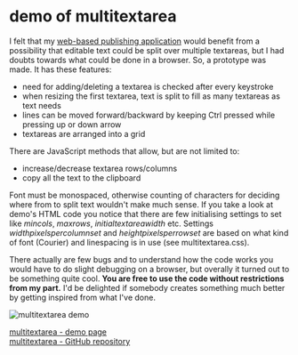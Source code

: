 # demo of multitextarea

I felt that my [web-based publishing application](http://kwstories.hoito.org/) would benefit from a possibility that editable text could be split over multiple textareas, but I had doubts towards what could be done in a browser. So, a prototype was made. It has these features:

- need for adding/deleting a textarea is checked after every keystroke
- when resizing the first textarea, text is split to fill as many textareas as text needs
- lines can be moved forward/backward by keeping Ctrl pressed while pressing up or down arrow
- textareas are arranged into a grid

There are JavaScript methods that allow, but are not limited to:

- increase/decrease textarea rows/columns
- copy all the text to the clipboard

Font must be monospaced, otherwise counting of characters for deciding where from to split text wouldn't make much sense. If you take a look at demo's HTML code you notice that there are few initialising settings to set like *mincols*, *maxrows*, *initialtextareawidth* etc. Settings *widthpixelspercolumnset* and *heightpixelsperrowset* are based on what kind of font (Courier) and linespacing is in use (see multitextarea.css).

There actually are few bugs and to understand how the code works you would have to do slight debugging on a browser, but overally it turned out to be something quite cool. **You are free to use the code without restrictions from my part.** I'd be delighted if somebody creates something much better by getting inspired from what I've done.

![multitextarea demo](https://markoseppaenen.github.io/multitextareademo/multitextareademo.png)

[multitextarea - demo page](https://markoseppaenen.github.io/multitextareademo/)  
[multitextarea - GitHub repository](https://github.com/markoseppaenen/multitextareademo)  
